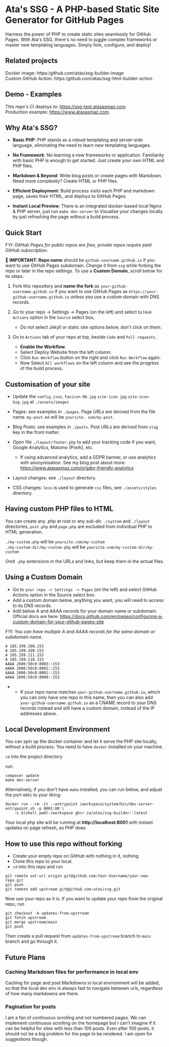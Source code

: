 # Ata's SSG - A PHP-based Static Site Generator for GitHub Pages

Harness the power of PHP to create static sites seamlessly for GitHub Pages. With Ata's SSG, there's no need to juggle complex frameworks or master new templating languages. Simply fork, configure, and deploy!

## Related projects
Docker image: https:/github.com/atas/ssg-builder-image  
Custom GitHub Action: https:/github.com/atas/ssg-html-builder-action

## Demo - Examples
This repo's CI deploys to: https://ssg-test.atasasmaz.com  
Production example: https://www.atasasmaz.com.

## Why Ata's SSG?

* **Basic PHP**: PHP stands as a robust templating and server-side language, eliminating the need to learn new 
  templating languages.

* **No Framework**: No learning a new frameworks or application. Familiarity with basic PHP is enough to get started. Just create your own HTML and PHP files.

* **Markdown & Beyond**: Write blog posts or create pages with Markdown. Need more complexity? Create HTML or PHP files.

* **Efficient Deployment**: Build process visits each PHP and markdown page, saves their HTML, and deploys to GitHub 
  Pages.

* **Instant Local Preview**: There is an integrated docker-based local Nginx & PHP server, just run `make dev-server` 
to Visualize your changes locally by just refreshing the page without a build process.

## Quick Start

_FYI: GitHub Pages for public repos are free, private repos require paid GitHub subscription._

🔴 **IMPORTANT: Repo name** should be `github-username.github.io` if you want to use GitHub Pages subdomain. Change it 
from `ssg` while forking the repo or later in the repo settings. To use a **Custom Domain**, scroll below for its steps.

1. Fork this repository and **name the fork** as `your-github-username.github.io` if you want to use GitHub Pages as 
   `https://your-github-username.github.io` unless you use a custom domain with DNS records.


2. Go to your repo -> Settings -> Pages (on the left) and select `GitHub Actions` option in the `Source` select box,
   * Do not select Jekyll or static site options below, don't click on them.

3. Go to `Actions` tab of your repo at top, beside `Code` and `Pull requests`.

   * **Enable the Workflow**.
   * Select Deploy Website from the left column.
   * Click `Run Workflow` button on the right and click `Run Workflow` again.
   * Now Select `All workflows` on the left column and see the progress of the build process.

## Customisation of your site
* Update the `config.json`, `favicon-96.jpg` `site-icon.jpg` `site-icon-big.jpg` at `./assets/images`

* Pages: see examples in `./pages`. Page URLs are derived from the file name. `my-post.md` will be `yoursite.
  com/my-post`.

* Blog Posts: see examples in `./posts`. Post URLs are derived from `slug` key in the front matter.

* Open file `./layout/footer.php` to add your tracking code if you want, Google Analytics, Matomo (Piwik), etc.
    * If using advanced analytics, add a GDPR banner, or use analytics with anonymisation. See my blog post about
      more: https://www.atasasmaz.com/p/gdpr-friendly-analytics

* Layout changes: see `./layout` directory.   

* CSS changes: `less` is used to generate `css` files, see `./assets/styles` directory.

## Having custom PHP files to HTML

You can create any .php at root or any sub-dir. `./system` and `./layout` directories,
`post.php` and `page.php` are excluded from individual PHP to HTML generation.

`./my-custom.php` will be `yoursite.com/my-custom`  
`./my-custom-dir/my-custom.php` will be `yoursite.com/my-custom-dir/my-custom`

Omit `.php` extensions in the URLs and links, but keep them in the actual files.

## Using a Custom Domain

* Go to `your repo -> Settings -> Pages` (on the left) and select GitHub Actions option in the Source select box.
* Add a custom domain below, anything you want, you will need to access to its DNS records.
* Add below A and AAAA records for your domain name or subdomain. Official docs are here: https://docs.github.com/en/pages/configuring-a-custom-domain-for-your-github-pages-site

_FYI: You can have multiple A and AAAA records for the same domain or subdomain name._
```
A 185.199.108.153
A 185.199.109.153
A 185.199.111.153
A 185.199.110.153
AAAA 2606:50c0:8003::153
AAAA 2606:50c0:8002::153
AAAA 2606:50c0:8001::153
AAAA 2606:50c0:8000::153
```
* * If your repo name matches `your-github-username.github.io`, which you can only have one repo in this name, then 
    you can also add `your-github-username.github.io` as a CNAME record to your DNS records instead and still have a 
    custom domain, instead of the IP addresses above.

## Local Development Environment

You can spin up the docker container and let it serve the PHP site locally, without a build process. You need to 
have `docker` installed on your machine.

`cd` into the project directory

run:
```
composer update
make dev-server
```

Alternatively, if you don't have `make` installed, you can run below, and adjust the port `8001` to your liking:
```
docker run --rm -it --entrypoint /workspace/system/bin/dev-server-entrypoint.sh -p 8001:80 \
    -v $(shell pwd):/workspace ghcr.io/atas/ssg-builder::latest
```

Your local php site will be running at **http://localhost:8001** with instant updates on page refresh, as PHP does.

## How to use this repo without forking

* Create your empty repo on GitHub with nothing in it, nothing.
* Clone this repo to your local.
* `cd` into this repo and run 
```
git remote set-url origin git@github.com:Your-Username/your-new-repo.git
git push
git remote add upstream git@github.com:atas/ssg.git
```

Now use your repo as it is. If you want to update your repo from the original repo, run
```
git checkout -b updates-from-upstream
git fetch upstream
git merge upstream/main
git push
```

Then create a pull request from `updates-from-upstream` branch to `main` branch and go through it.

## Future Plans

### Caching Markdown files for performance in local env

Caching for page and post Markdowns in local environment will be added, so that the local dev env is always fast to 
navigate between urls, regardless of how many markdowns are there.

### Pagination for posts

I am a fan of continuous scrolling and not numbered pages. We can implement continuous scrolling on the homepage but 
I can't imagine if it can be helpful for sites with less than 100 posts. Even after 100 posts, it should not 
be a big problem for the page to be rendered. I am open for suggestions though.  